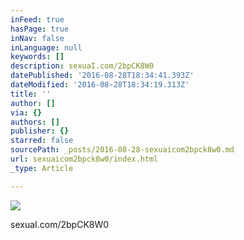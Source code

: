 ```yaml
---
inFeed: true
hasPage: true
inNav: false
inLanguage: null
keywords: []
description: sexuaI.com/2bpCK8W0
datePublished: '2016-08-28T18:34:41.393Z'
dateModified: '2016-08-28T18:34:19.313Z'
title: ''
author: []
via: {}
authors: []
publisher: {}
starred: false
sourcePath: _posts/2016-08-28-sexuaicom2bpck8w0.md
url: sexuaicom2bpck8w0/index.html
_type: Article

---
```

![](https://the-grid-user-content.s3-us-west-2.amazonaws.com/3aa6563f-3294-4702-8e4f-18875508bf47.jpg)

sexuaI.com/2bpCK8W0